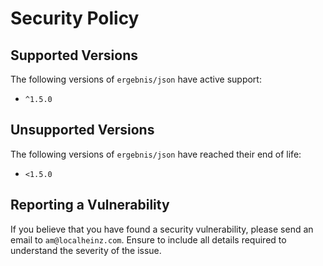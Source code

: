 # Security Policy

## Supported Versions

The following versions of `ergebnis/json` have active support:

- `^1.5.0`

## Unsupported Versions

The following versions of `ergebnis/json` have reached their end of life:

- `<1.5.0`

## Reporting a Vulnerability

If you believe that you have found a security vulnerability, please send an email to `am@localheinz.com`. Ensure to include all details required to understand the severity of the issue.
